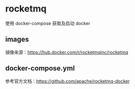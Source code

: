 # rocketmq
使用 docker-compose 获取及启动 docker

## images
镜像来源：https://hub.docker.com/r/rocketmqinc/rocketmq

## docker-compose.yml
参考官方文档：https://github.com/apache/rocketmq-docker